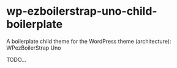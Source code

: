 wp-ezboilerstrap-uno-child-boilerplate
======================================

A boilerplate child theme for the WordPress theme (architecture): WPezBoilerStrap Uno

TODO...
